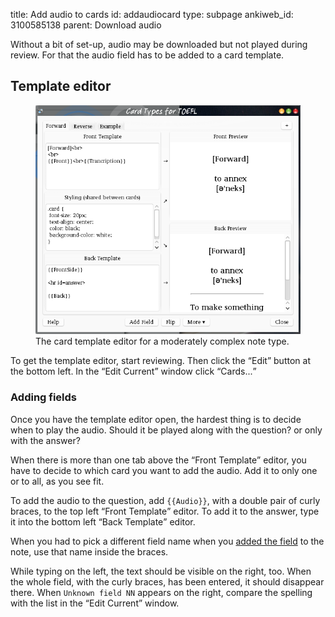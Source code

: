 title: Add audio to cards
id: addaudiocard
type: subpage
ankiweb_id: 3100585138
parent: Download audio

Without a bit of set-up, audio may be downloaded but not played during
review. For that the audio field has to be added to a card template.


## Template editor

<figure>
<img src="images/card_types.png" alt="Window with tabs reading Forward
Reverse Example at the top. The left of the main area is split in
three parts, Front template, Styling and Back template. The right is
split in two: Front preview and Back preview.">
<figcaption>The card template editor for a moderately complex note
type.</figcaption>
</figure>
To get the template editor, start reviewing. Then click the
<q>Edit</q> button at the bottom left. In the <q>Edit Current</q>
window click <q>Cards...</q>


### Adding fields

Once you have the template editor open, the hardest thing is to decide
when to play the audio. Should it be played along with the question?
or only with the answer?

When there is more than one tab above the <q>Front Template</q> editor, you
have to decide to which card you want to add the audio. Add it to
only one or to all, as you see fit.


To add the audio to the question, add `{{Audio}}`, with a double pair
of curly braces, to the top left <q>Front Template</q> editor. To add it to
the answer, type it into the bottom left <q>Back Template</q> editor.

When you had to pick a different field name when you
[added the field](Add%20audio%20field.html) to the note, use that name
inside the braces.

While typing on the left, the text should be visible on the right,
too. When the whole field, with the curly braces, has been entered, it
should disappear there. When `Unknown field NN` appears on the right,
compare the spelling with the list in the <q>Edit Current</q> window.
